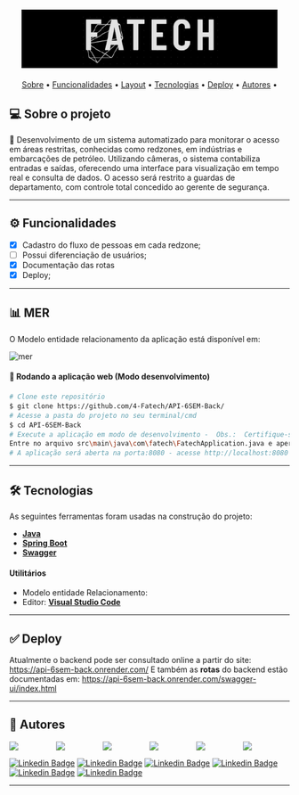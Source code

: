 <h4 align="center"> 
	<img alt="Logo Fatech" title="#Fatech" src="https://github.com/4-Fatech/API-6SEM-Front/blob/main/public/logo.png" />
</h4>
<p align="center">
 <a href="#-sobre-o-projeto">Sobre</a> •
 <a href="#-funcionalidades">Funcionalidades</a> •
 <a href="#-layout">Layout</a> •
 <a href="#-tecnologias">Tecnologias</a> •
 <a href="#-Deploy">Deploy</a> •
 <a href="#-autores">Autores</a> • 
</p>

## 💻 Sobre o projeto

🚀 Desenvolvimento de um sistema automatizado para monitorar o acesso em áreas restritas, conhecidas como redzones, em indústrias e embarcações de petróleo. Utilizando câmeras, o sistema contabiliza entradas e saídas, oferecendo uma interface para visualização em tempo real e consulta de dados. O acesso será restrito a guardas de departamento, com controle total concedido ao gerente de segurança.

---

## ⚙️ Funcionalidades

- [X] Cadastro do fluxo de pessoas em cada redzone;
- [ ] Possui diferenciação de usuários;
- [X] Documentação das rotas
- [X] Deploy;

---

## 📊 MER

O Modelo entidade relacionamento da aplicação está disponível em:

![mer](https://github.com/4-Fatech/API-6SEM-Back/assets/89141910/a2844199-0f73-4ebc-97db-3e5d9d2bc42f)


#### 🧭 Rodando a aplicação web (Modo desenvolvimento)

```bash
# Clone este repositório
$ git clone https://github.com/4-Fatech/API-6SEM-Back/
# Acesse a pasta do projeto no seu terminal/cmd
$ cd API-6SEM-Back
# Execute a aplicação em modo de desenvolvimento -  Obs.:  Certifique-se de ter o JDK 17 em sua máquina e esteja nas variaveis globais.
Entre no arquivo src\main\java\com\fatech\FatechApplication.java e aperte o ícone de play localizado no canto superior direito da IDE do VsCode. 
# A aplicação será aberta na porta:8080 - acesse http://localhost:8080
```

---

## 🛠 Tecnologias

As seguintes ferramentas foram usadas na construção do projeto:

- **[Java](https://www.java.com/pt-BR/)**
- **[Spring Boot](https://spring.io/)**
- **[Swagger](https://swagger.io/)**

#### **Utilitários**

- Modelo entidade Relacionamento: 
- Editor: **[Visual Studio Code](https://code.visualstudio.com/)**

---

## ✅ Deploy
Atualmente o backend pode ser consultado online a partir do site: https://api-6sem-back.onrender.com/
E também as **rotas** do backend estão documentadas em: https://api-6sem-back.onrender.com/swagger-ui/index.html

---

## 🦸 Autores
<div style="display: flex; justify-content: center;align-items: center;">
 <img src="https://github.com/New-Tomorrow.png" width="100px"></img>
 <img src="https://github.com/Antonio-Barbosa.png" width="100px"></img>
 <img src="https://github.com/brunadias3.png" width="100px"></img>
 <img src="https://github.com/dsslleagion.png" width="100px"></img>
 <img src="https://github.com/Evertonrwr.png" width="100px"></img>
 <img src="https://github.com/Gabriel-Coutinho0.png" width="100px"></img>
</div>

[![Linkedin Badge](https://img.shields.io/badge/-AndréRibeiro-blue?style=flat-square&logo=Linkedin&logoColor=white&link=https://www.linkedin.com/in/andre-ramos-ribeiro-320621226/)](https://www.linkedin.com/in/andre-ramos-ribeiro-320621226/)
[![Linkedin Badge](https://img.shields.io/badge/-AntônioMarcelo-blue?style=flat-square&logo=Linkedin&logoColor=white&link=https://www.linkedin.com/in/antonio-marcelo-9a5b68181)](https://www.linkedin.com/in/antonio-marcelo-9a5b68181)
[![Linkedin Badge](https://img.shields.io/badge/-BrunaDias-blue?style=flat-square&logo=Linkedin&logoColor=white&link=www.linkedin.com/in/brunadias3)](https://www.linkedin.com/in/brunadias3)
[![Linkedin Badge](https://img.shields.io/badge/-DionísioLeão-blue?style=flat-square&logo=Linkedin&logoColor=white&link=https://www.linkedin.com/in/dionisio-samuel-dos-santos-le%C3%A3o-616848226/)](https://www.linkedin.com/in/dionisio-samuel-dos-santos-le%C3%A3o-616848226/)
[![Linkedin Badge](https://img.shields.io/badge/-EvertonRicardo-blue?style=flat-square&logo=Linkedin&logoColor=white&link=https://www.linkedin.com/in/everton-rocha-1a456b20b)](https://www.linkedin.com/in/everton-rocha-1a456b20b)
[![Linkedin Badge](https://img.shields.io/badge/-GabrielCoutinho-blue?style=flat-square&logo=Linkedin&logoColor=white&link=https://www.linkedin.com/in/gabriel-silva-b778a31aa)](https://www.linkedin.com/in/gabriel-silva-b778a31aa)

---
